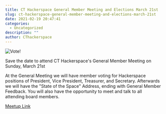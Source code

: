 ```yaml
---
title: CT Hackerspace General Member Meeting and Elections March 21st
slug: ct-hackerspace-general-member-meeting-and-elections-march-21st
date: 2021-02-19 20:47:41
categories:
  - Uncategorized
description: ""
author: CThackerspace
---
```


![Vote!](/uploads/2021/02/Vote-900x676-1.jpg)

Save the date to attend CT Hackerspace's General Member Meeting on Sunday, March 21st

At the General Meeting we will have member voting for Hackerspace positions of President, Vice President, Treasurer, and Secretary. Afterwards we will have the "State of the Space" Address, ending with General Member Feedback. You will also have the opportunity to meet and talk to all attending board members.

[Meetup Link](https://www.meetup.com/CT-Hackerspace/events/276472679/)

